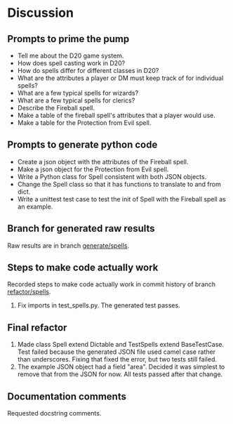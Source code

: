 # Discussion

## Prompts to prime the pump

- Tell me about the D20 game system.
- How does spell casting work in D20?
- How do spells differ for different classes in D20?
- What are the attributes a player or DM must keep track of for individual spells?
- What are a few typical spells for wizards?
- What are a few typical spells for clerics?
- Describe the Fireball spell.
- Make a table of the fireball spell's attributes that a player would use.
- Make a table for the Protection from Evil spell.


## Prompts to generate python code

- Create a json object with the attributes of the Fireball spell.
- Make a json object for the Protection from Evil spell.
- Write a Python class for Spell consistent with both JSON objects.
- Change the Spell class so that it has functions to translate to and from dict.
- Write a unittest test case to test the init of Spell with the Fireball spell as an example.

## Branch for generated raw results

Raw results are in branch [generate/spells](https://github.com/newexo/d20-ai/tree/generate/spells).

## Steps to make code actually work

Recorded steps to make code actually work in commit history of branch [refactor/spells](https://github.com/newexo/d20-ai/tree/refactor/spells).

1. Fix imports in test_spells.py. The generated test passes.

## Final refactor

1. Made class Spell extend Dictable and TestSpells extend BaseTestCase. Test failed because the generated JSON file used
camel case rather than underscores. Fixing that fixed the error, but two tests still failed.
2. The example JSON object had a field "area". Decided it was simplest to remove that from the JSON for now. All tests 
passed after that change.

## Documentation comments

Requested docstring comments.
